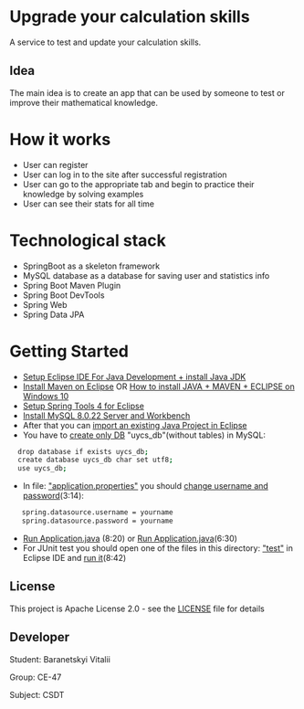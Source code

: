 # Upgrade your calculation skills
A service to test and update your calculation skills.
## Idea
The main idea is to create an app that can be used by someone to test or improve their mathematical knowledge. 
# How it works
- User can register
- User can log in to the site after successful registration
- User can go to the appropriate tab and begin to practice their knowledge by solving examples
- User can see their stats for all time
# Technological stack
- SpringBoot as a skeleton framework
- MySQL database as a database for saving user and statistics info
- Spring Boot Maven Plugin
- Spring Boot DevTools
- Spring Web
- Spring Data JPA
# Getting Started
* [Setup Eclipse IDE For Java Development + install Java JDK](https://www.youtube.com/watch?v=i8rjkre_RYw)
* [Install Maven on Eclipse](https://www.youtube.com/watch?v=2UilpPZi9hQ) OR [How to install JAVA + MAVEN + ECLIPSE on Windows 10](https://www.youtube.com/watch?v=9A425SE59SQ)
* [Setup Spring Tools 4 for Eclipse](https://www.youtube.com/watch?v=DKW6IlUrxG8)
* [Install MySQL 8.0.22 Server and Workbench](https://www.youtube.com/watch?v=OM4aZJW_Ojs)
* After that you can [import an existing Java Project in Eclipse](https://www.youtube.com/watch?v=R3k8S28pr1c)
* You have to [create only DB](https://www.youtube.com/watch?v=OnXB3ZRrOW0) "uycs_db"(without tables) in MySQL:
```bash
  drop database if exists uycs_db;
  create database uycs_db char set utf8;
  use uycs_db;
```
* In file: ["application.properties"](https://github.com/VitaliiBaranetskyi/UpgradeYourCalculationSkills/blob/develop/src/main/resources/application.properties) you should [change username and password](https://www.youtube.com/watch?v=8mlM9s--xfw)(3:14):
```bash
   spring.datasource.username = yourname
   spring.datasource.password = yourname
```

* [Run Application.java](https://www.youtube.com/watch?v=LkZP74GKfvA) (8:20) or [Run Application.java](https://www.youtube.com/watch?v=8mlM9s--xfw)(6:30)
* For JUnit test you should open one of the files in this directory: ["test"](https://github.com/VitaliiBaranetskyi/UpgradeYourCalculationSkills/tree/develop/src/test/java/com/github/vitaliibaranetskyi/uycs) in Eclipse IDE and [run it](https://www.youtube.com/watch?v=tkzJsP7NP54)(8:42)
## License
This project is Apache License 2.0 - see the [LICENSE](LICENSE) file for details
## Developer
Student: Baranetskyi Vitalii

Group: CE-47

Subject: CSDT
